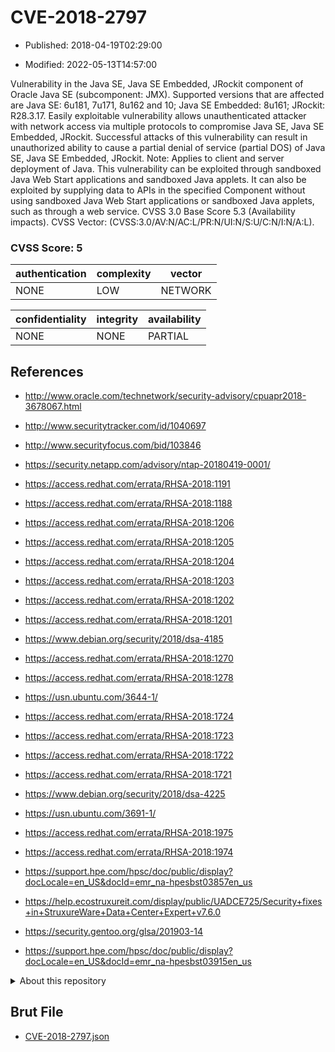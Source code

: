 # CVE-2018-2797

- Published: 2018-04-19T02:29:00

- Modified: 2022-05-13T14:57:00

Vulnerability in the Java SE, Java SE Embedded, JRockit component of Oracle Java SE (subcomponent: JMX). Supported versions that are affected are Java SE: 6u181, 7u171, 8u162 and 10; Java SE Embedded: 8u161; JRockit: R28.3.17. Easily exploitable vulnerability allows unauthenticated attacker with network access via multiple protocols to compromise Java SE, Java SE Embedded, JRockit. Successful attacks of this vulnerability can result in unauthorized ability to cause a partial denial of service (partial DOS) of Java SE, Java SE Embedded, JRockit. Note: Applies to client and server deployment of Java. This vulnerability can be exploited through sandboxed Java Web Start applications and sandboxed Java applets. It can also be exploited by supplying data to APIs in the specified Component without using sandboxed Java Web Start applications or sandboxed Java applets, such as through a web service. CVSS 3.0 Base Score 5.3 (Availability impacts). CVSS Vector: (CVSS:3.0/AV:N/AC:L/PR:N/UI:N/S:U/C:N/I:N/A:L).

### CVSS Score: **5**

| authentication | complexity | vector |
| --- | --- | --- |
| NONE | LOW | NETWORK |

| confidentiality | integrity | availability |
| --- | --- | --- |
| NONE | NONE | PARTIAL |

## References

* http://www.oracle.com/technetwork/security-advisory/cpuapr2018-3678067.html

* http://www.securitytracker.com/id/1040697

* http://www.securityfocus.com/bid/103846

* https://security.netapp.com/advisory/ntap-20180419-0001/

* https://access.redhat.com/errata/RHSA-2018:1191

* https://access.redhat.com/errata/RHSA-2018:1188

* https://access.redhat.com/errata/RHSA-2018:1206

* https://access.redhat.com/errata/RHSA-2018:1205

* https://access.redhat.com/errata/RHSA-2018:1204

* https://access.redhat.com/errata/RHSA-2018:1203

* https://access.redhat.com/errata/RHSA-2018:1202

* https://access.redhat.com/errata/RHSA-2018:1201

* https://www.debian.org/security/2018/dsa-4185

* https://access.redhat.com/errata/RHSA-2018:1270

* https://access.redhat.com/errata/RHSA-2018:1278

* https://usn.ubuntu.com/3644-1/

* https://access.redhat.com/errata/RHSA-2018:1724

* https://access.redhat.com/errata/RHSA-2018:1723

* https://access.redhat.com/errata/RHSA-2018:1722

* https://access.redhat.com/errata/RHSA-2018:1721

* https://www.debian.org/security/2018/dsa-4225

* https://usn.ubuntu.com/3691-1/

* https://access.redhat.com/errata/RHSA-2018:1975

* https://access.redhat.com/errata/RHSA-2018:1974

* https://support.hpe.com/hpsc/doc/public/display?docLocale=en_US&docId=emr_na-hpesbst03857en_us

* https://help.ecostruxureit.com/display/public/UADCE725/Security+fixes+in+StruxureWare+Data+Center+Expert+v7.6.0

* https://security.gentoo.org/glsa/201903-14

* https://support.hpe.com/hpsc/doc/public/display?docLocale=en_US&docId=emr_na-hpesbst03915en_us

<details>
<summary>About this repository</summary> 

  This repository is part of the project [Live Hack CVE](https://github.com/Live-Hack-CVE). Main website can be found [www.live-hack.org](https://www.live-hack.org) 
  
  Made by [Sn0wAlice](https://github.com/Sn0wAlice) for the people that care about security and need to have a feed of the latest CVEs. Hope you enjoy it, don't forget to star the repo and follow me on [Twitter](https://twitter.com/Sn0wAlice) and [Github](https://github.com/Sn0wAlice). And that is my [personnal website](https://www.alice-snow.me/)

  - [Home Page](https://github.com/Live-Hack-CVE)
  - [Framework](https://github.com/Live-Hack-CVE/cve-framework)
  - [CVE database](https://github.com/Live-Hack-CVE/full_database)
  - [Changelog](https://github.com/Live-Hack-CVE/Changelog)
</details>

## Brut File

* [CVE-2018-2797.json](https://raw.githubusercontent.com/Live-Hack-CVE/full_database/main/cves/2018/CVE-2018-2797.json)

